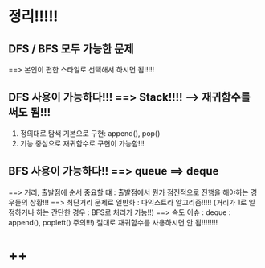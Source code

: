 # 정리!!!!!
## DFS / BFS 모두 가능한 문제
==> 본인이 편한 스타일로 선택해서 하시면 됨!!!!!

## DFS 사용이 가능하다!!! ==> Stack!!!! --> 재귀함수를 써도 됨!!!
1) 정의대로 탐색 기본으로 구현: append(), pop()
2) 기능 중심으로 재귀함수로 구현이 가능함!!!

## BFS 사용이 가능하다!! ==> queue ==> deque
==> 거리, 출발점에 순서 중요할 떄
: 출발점에서 뭔가 점진적으로 진행을 해야하는 경우들의 상황!!!
==> 최단거리 문제로 일반화 : 다익스트라 알고리즘!!!!!
(거리가 1로 일정하거나 하는 간단한 경우 : BFS로 처리가 가능!!)
==> 속도 이슈 : deque : append(), popleft()
주의!!!) 절대로 재귀함수를 사용하시면 안 됨!!!!!!!!


# ++
